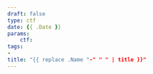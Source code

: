 ```yaml
---
draft: false
type: ctf
date: {{ .Date }}
params:
    ctf:
tags:
- 
title: "{{ replace .Name "-" " " | title }}"
---
```


